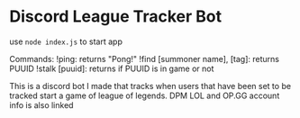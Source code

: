 # Discord League Tracker Bot
use `node index.js` to start app

Commands:
!ping: returns "Pong!"
!find [summoner name], [tag]: returns PUUID
!stalk [puuid]: returns if PUUID is in game or not

This is a discord bot I made that tracks when users that have been set to be tracked start a game of league of legends.
DPM LOL and OP.GG account info is also linked

